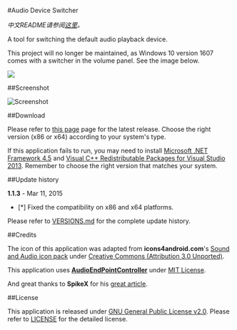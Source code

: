 #Audio Device Switcher

*中文README请参阅[这里](https://github.com/7bitex/Audio-Device-Switcher/blob/master/README.zh-CN.md)。*

A tool for switching the default audio playback device.

This project will no longer be maintained, as Windows 10 version 1607 comes with a switcher in the volume panel. See the image below.

![](https://cloud.githubusercontent.com/assets/5000910/17600114/aaf0a70e-6034-11e6-9898-a4e17d49ea1a.png)

##Screenshot

![Screenshot](http://pic.yupoo.com/bitex/EuFb3rH7/11y2VS.png)

##Download

Please refer to [this page](https://github.com/7bitex/Audio-Device-Switcher/releases/latest) page for the latest release. Choose the right version (x86 or x64) according to your system's type.

If this application fails to run, you may need to install [Microsoft .NET Framework 4.5](http://www.microsoft.com/en-US/download/details.aspx?id=30653) and [Visual C++ Redistributable Packages for Visual Studio 2013](http://www.microsoft.com/en-us/download/details.aspx?id=40784). Remember to choose the right version that matches your system.

##Update history

**1.1.3** - Mar 11, 2015

 - [*] Fixed the compatibility on x86 and x64 platforms.

Please refer to [VERSIONS.md](https://github.com/7bitex/Audio-Device-Switcher/blob/master/VERSIONS.md) for the complete update history.

##Credits

The icon of this application was adapted from **icons4android.com**'s [Sound and Audio icon pack](https://www.iconfinder.com/icons/208039/audio_headphones_sound_icon) under [Creative Commons (Attribution 3.0 Unported)](http://creativecommons.org/licenses/by/3.0/).

This application uses **[AudioEndPointController](https://github.com/DanStevens/AudioEndPointController)** under [MIT License](http://www.opensource.org/licenses/MIT).

And great thanks to **SpikeX** for his [great article](http://www.spikex.net/programmatically-changing-the-default-audio-playback-device-on-windows-vista-windows-7/).

##License

This application is released under [GNU General Public License v2.0](http://www.gnu.org/licenses/gpl-2.0.html). Please refer to [LICENSE](https://github.com/7bitex/Audio-Device-Switcher/blob/master/LICENSE) for the detailed license.
